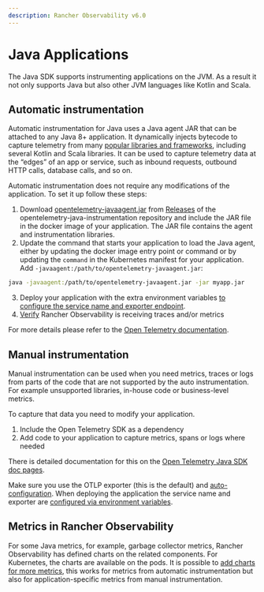 ```yaml
---
description: Rancher Observability v6.0
---
```


# Java Applications

The Java SDK supports instrumenting applications on the JVM. As a result it not only supports Java but also other JVM languages like Kotlin and Scala.

## Automatic instrumentation

Automatic instrumentation for Java uses a Java agent JAR that can be attached to any Java 8+ application. It dynamically injects bytecode to capture telemetry from many [popular libraries and frameworks](https://github.com/open-telemetry/opentelemetry-java-instrumentation/blob/main/docs/supported-libraries.md), including several Kotlin and Scala libraries. It can be used to capture telemetry data at the “edges” of an app or service, such as inbound requests, outbound HTTP calls, database calls, and so on.

Automatic instrumentation does not require any modifications of the application. To set it up follow these steps:

1. Download [opentelemetry-javaagent.jar](https://github.com/open-telemetry/opentelemetry-java-instrumentation/releases/latest/download/opentelemetry-javaagent.jar) from [Releases](https://github.com/open-telemetry/opentelemetry-java-instrumentation/releases) of the opentelemetry-java-instrumentation repository and include the JAR file in the docker image of your application. The JAR file contains the agent and instrumentation libraries.
2. Update the command that starts your application to load the Java agent, either by updating the docker image entry point or command or by updating the `command` in the Kubernetes manifest for your application. Add `-javaagent:/path/to/opentelemetry-javaagent.jar`:
```bash
java -javaagent:/path/to/opentelemetry-javaagent.jar -jar myapp.jar
```
3. Deploy your application with the extra environment variables [to configure the service name and exporter endpoint](./sdk-exporter-config.md).
4. [Verify](./verify.md) Rancher Observability is receiving traces and/or metrics

For more details please refer to the [Open Telemetry documentation](https://opentelemetry.io/docs/languages/java/automatic/). 

## Manual instrumentation

Manual instrumentation can be used when you need metrics, traces or logs from parts of the code that are not supported by the auto instrumentation. For example unsupported libraries, in-house code or business-level metrics. 

To capture that data you need to modify your application. 
1. Include the Open Telemetry SDK as a dependency
2. Add code to your application to capture metrics, spans or logs where needed

There is detailed documentation for this on the [Open Telemetry Java SDK doc pages](https://opentelemetry.io/docs/languages/java/instrumentation/). 

Make sure you use the OTLP exporter (this is the default) and [auto-configuration](https://opentelemetry.io/docs/languages/java/instrumentation/#autoconfiguration). When deploying the application the service name and exporter are [configured via environment variables](./sdk-exporter-config.md).

## Metrics in Rancher Observability

For some Java metrics, for example, garbage collector metrics, Rancher Observability has defined charts on the related components. For Kubernetes, the charts are available on the pods. It is possible to [add charts for more metrics](/use/metrics/k8s-add-charts.md), this works for metrics from automatic instrumentation but also for application-specific metrics from manual instrumentation.